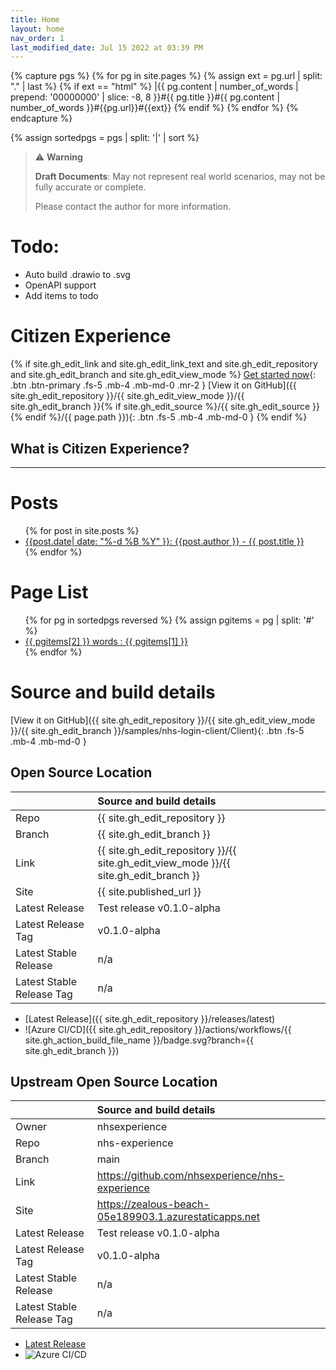 ```yaml
---
title: Home
layout: home
nav_order: 1
last_modified_date: Jul 15 2022 at 03:39 PM
---
```



{% capture pgs %}
  {% for pg in site.pages %}
    {% assign ext = pg.url | split: "." | last %}
    {% if ext == "html" %}
      |{{ pg.content | number_of_words  | prepend: '00000000' | slice: -8, 8 }}#{{ pg.title }}#{{ pg.content | number_of_words }}#{{pg.url}}#{{ext}}
    {% endif %}
  {% endfor %}
{% endcapture %}

{% assign sortedpgs = pgs | split: '|' | sort %}



> ⚠️ **Warning**
>  
> **Draft Documents**: May not represent real world scenarios, may not be fully accurate or complete.
>
> Please contact the author for more information.


# Todo:

- Auto build .drawio to .svg
- OpenAPI support
- Add items to todo

# Citizen Experience

{% if
    site.gh_edit_link and
    site.gh_edit_link_text and
    site.gh_edit_repository and
    site.gh_edit_branch and
    site.gh_edit_view_mode
%}
[Get started now](/contributing.html){: .btn .btn-primary .fs-5 .mb-4 .mb-md-0 .mr-2 } [View it on GitHub]({{ site.gh_edit_repository }}/{{ site.gh_edit_view_mode }}/{{ site.gh_edit_branch }}{% if site.gh_edit_source %}/{{ site.gh_edit_source }}{% endif %}/{{ page.path }}){: .btn .fs-5 .mb-4 .mb-md-0 }
{% endif %}


## What is Citizen Experience?

---
# Posts
<ul>
    {% for post in site.posts %}
      <li>
        <a href="{{ post.url }}">{{post.date| date: "%-d %B %Y" }}: {{post.author }} - {{ post.title }}</a>
      </li>
    {% endfor %}
</ul>

# Page List
<div>
<ul>
{% for pg in sortedpgs reversed %}
    {% assign pgitems = pg | split: '#' %}
    <li><a href="{{pgitems[3]}}">{{ pgitems[2] }} words : {{ pgitems[1] }}</a></li>
{% endfor %}
</ul>
</div>

# Source and build details
  
  
[View it on GitHub]({{ site.gh_edit_repository }}/{{ site.gh_edit_view_mode }}/{{ site.gh_edit_branch }}/samples/nhs-login-client/Client){: .btn .fs-5 .mb-4 .mb-md-0 }


## Open Source Location


|                           | Source and build details                                                             |
| :------------------------ | :----------------------------------------------------------------------------------- |
| Repo                      | {{ site.gh_edit_repository }}                                                        |
| Branch                    | {{ site.gh_edit_branch }}                                                            |
| Link                      | {{ site.gh_edit_repository }}/{{ site.gh_edit_view_mode }}/{{ site.gh_edit_branch }} |
| Site                      | {{ site.published_url }}                                                             |
| Latest Release            | Test release v0.1.0-alpha                                                            |
| Latest Release Tag        | v0.1.0-alpha                                                                         |
| Latest Stable Release     | n/a                                                                                  |
| Latest Stable Release Tag | n/a                                                                                  |

- [Latest Release]({{ site.gh_edit_repository }}/releases/latest)
- ![Azure CI/CD]({{ site.gh_edit_repository }}/actions/workflows/{{ site.gh_action_build_file_name }}/badge.svg?branch={{ site.gh_edit_branch }})

## Upstream Open Source Location

|                           | Source and build details                              |
| :------------------------ | :---------------------------------------------------- |
| Owner                     | nhsexperience                                         |
| Repo                      | nhs-experience                                        |
| Branch                    | main                                                  |
| Link                      | https://github.com/nhsexperience/nhs-experience       |
| Site                      | https://zealous-beach-05e189903.1.azurestaticapps.net |
| Latest Release            | Test release v0.1.0-alpha                             |
| Latest Release Tag        | v0.1.0-alpha                                          |
| Latest Stable Release     | n/a                                                   |
| Latest Stable Release Tag | n/a                                                   |

- [Latest Release](https://github.com/nhsexperience/nhs-experience/releases/latest)
- ![Azure CI/CD](https://github.com/nhsexperience/nhs-experience/actions/workflows/azure-static-web-apps-zealous-beach-05e189903.yml/badge.svg?branch=main)